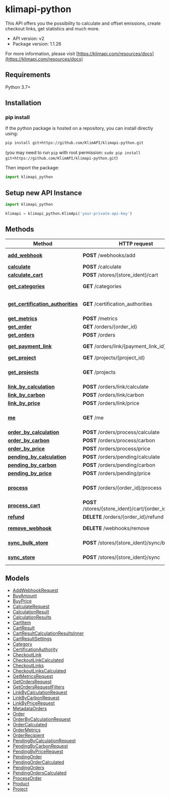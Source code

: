 # klimapi-python
This API offers you the possibility to calculate and offset emissions, create checkout links, get statistics and much more.

- API version: v2
- Package version: 1.1.26

For more information, please visit [https://klimapi.com/resources/docs](https://klimapi.com/resources/docs)

## Requirements

Python 3.7+

## Installation

### pip install

If the python package is hosted on a repository, you can install directly using:

```sh
pip install git+https://github.com/KlimAPI/klimapi-python.git
```
(you may need to run `pip` with root permission: `sudo pip install git+https://github.com/KlimAPI/klimapi-python.git`)

Then import the package:
```python
import klimapi_python
```

## Setup new API Instance

```python
import klimapi_python

klimapi = klimapi_python.KlimApi('your-private-api-key')
```

## Methods

Method | HTTP request | Description
------------- | ------------- | -------------
[**add_webhook**](docs/KlimApi.md#add_webhook) | **POST** /webhooks/add | Add Webhook
[**calculate**](docs/KlimApi.md#calculate) | **POST** /calculate | Calculate
[**calculate_cart**](docs/KlimApi.md#calculate_cart) | **POST** /stores/{store_ident}/cart | Calculate
[**get_categories**](docs/KlimApi.md#get_categories) | **GET** /categories | Get all Categories
[**get_certification_authorities**](docs/KlimApi.md#get_certification_authorities) | **GET** /certification_authorities | Get all Certification Authorities
[**get_metrics**](docs/KlimApi.md#get_metrics) | **POST** /metrics | Order Metrics
[**get_order**](docs/KlimApi.md#get_order) | **GET** /orders/{order_id} | Get Order
[**get_orders**](docs/KlimApi.md#get_orders) | **POST** /orders | Get Orders
[**get_payment_link**](docs/KlimApi.md#get_payment_link) | **GET** /orders/link/{payment_link_id} | Get Checkout Link
[**get_project**](docs/KlimApi.md#get_project) | **GET** /projects/{project_id} | Get Project
[**get_projects**](docs/KlimApi.md#get_projects) | **GET** /projects | Get all supported Projects
[**link_by_calculation**](docs/KlimApi.md#link_by_calculation) | **POST** /orders/link/calculate | By calculation
[**link_by_carbon**](docs/KlimApi.md#link_by_carbon) | **POST** /orders/link/carbon | By carbon
[**link_by_price**](docs/KlimApi.md#link_by_price) | **POST** /orders/link/price | By price
[**me**](docs/KlimApi.md#me) | **GET** /me | Get Authenticated User
[**order_by_calculation**](docs/KlimApi.md#order_by_calculation) | **POST** /orders/process/calculate | By calculation
[**order_by_carbon**](docs/KlimApi.md#order_by_carbon) | **POST** /orders/process/carbon | By carbon
[**order_by_price**](docs/KlimApi.md#order_by_price) | **POST** /orders/process/price | By price
[**pending_by_calculation**](docs/KlimApi.md#pending_by_calculation) | **POST** /orders/pending/calculate | By calculation
[**pending_by_carbon**](docs/KlimApi.md#pending_by_carbon) | **POST** /orders/pending/carbon | By carbon
[**pending_by_price**](docs/KlimApi.md#pending_by_price) | **POST** /orders/pending/price | By price
[**process**](docs/KlimApi.md#process) | **POST** /orders/{order_id}/process | Process pending Order
[**process_cart**](docs/KlimApi.md#process_cart) | **POST** /stores/{store_ident}/cart/{order_id}/process | Process cart
[**refund**](docs/KlimApi.md#refund) | **DELETE** /orders/{order_id}/refund | Refund Order
[**remove_webhook**](docs/KlimApi.md#remove_webhook) | **DELETE** /webhooks/remove | Remove Webhook
[**sync_bulk_store**](docs/KlimApi.md#sync_bulk_store) | **POST** /stores/{store_ident}/sync/bulk | Sync multiple Products
[**sync_store**](docs/KlimApi.md#sync_store) | **POST** /stores/{store_ident}/sync | Sync a single Product


## Models

 - [AddWebhookRequest](docs/AddWebhookRequest.md)
 - [BuyAmount](docs/BuyAmount.md)
 - [BuyPrice](docs/BuyPrice.md)
 - [CalculateRequest](docs/CalculateRequest.md)
 - [CalculationResult](docs/CalculationResult.md)
 - [CalculationResults](docs/CalculationResults.md)
 - [CartItem](docs/CartItem.md)
 - [CartResult](docs/CartResult.md)
 - [CartResultCalculationResultsInner](docs/CartResultCalculationResultsInner.md)
 - [CartResultSettings](docs/CartResultSettings.md)
 - [Category](docs/Category.md)
 - [CertificationAuthority](docs/CertificationAuthority.md)
 - [CheckoutLink](docs/CheckoutLink.md)
 - [CheckoutLinkCalculated](docs/CheckoutLinkCalculated.md)
 - [CheckoutLinks](docs/CheckoutLinks.md)
 - [CheckoutLinksCalculated](docs/CheckoutLinksCalculated.md)
 - [GetMetricsRequest](docs/GetMetricsRequest.md)
 - [GetOrdersRequest](docs/GetOrdersRequest.md)
 - [GetOrdersRequestFilters](docs/GetOrdersRequestFilters.md)
 - [LinkByCalculationRequest](docs/LinkByCalculationRequest.md)
 - [LinkByCarbonRequest](docs/LinkByCarbonRequest.md)
 - [LinkByPriceRequest](docs/LinkByPriceRequest.md)
 - [MetadataOrders](docs/MetadataOrders.md)
 - [Order](docs/Order.md)
 - [OrderByCalculationRequest](docs/OrderByCalculationRequest.md)
 - [OrderCalculated](docs/OrderCalculated.md)
 - [OrderMetrics](docs/OrderMetrics.md)
 - [OrderRecipient](docs/OrderRecipient.md)
 - [PendingByCalculationRequest](docs/PendingByCalculationRequest.md)
 - [PendingByCarbonRequest](docs/PendingByCarbonRequest.md)
 - [PendingByPriceRequest](docs/PendingByPriceRequest.md)
 - [PendingOrder](docs/PendingOrder.md)
 - [PendingOrderCalculated](docs/PendingOrderCalculated.md)
 - [PendingOrders](docs/PendingOrders.md)
 - [PendingOrdersCalculated](docs/PendingOrdersCalculated.md)
 - [ProcessOrder](docs/ProcessOrder.md)
 - [Product](docs/Product.md)
 - [Project](docs/Project.md)


